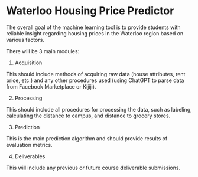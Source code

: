 # Waterloo Housing Price Predictor

The overall goal of the machine learning tool is to provide students with reliable insight regarding housing prices in the Waterloo region based on various factors.

There will be 3 main modules:

1. Acquisition

This should include methods of acquiring raw data (house attributes, rent price, etc.) and any other procedures used (using ChatGPT to parse data from Facebook Marketplace or Kijiji).

2. Processing

This should include all procedures for processing the data, such as labeling, calculating the distance to campus, and distance to grocery stores.

3. Prediction

This is the main prediction algorithm and should provide results of evaluation metrics.

4. Deliverables

This will include any previous or future course deliverable submissions.
